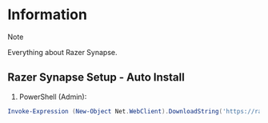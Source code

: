 # Information

> [!NOTE]
> Everything about Razer Synapse.

## Razer Synapse Setup - Auto Install

1. PowerShell (Admin):

```powershell
Invoke-Expression (New-Object Net.WebClient).DownloadString('https://raw.githubusercontent.com/ByKsTv/Everything/main/Windows/Razer_Synapse/Download.ps1')

```
